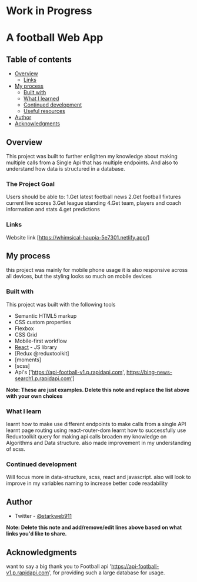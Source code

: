 # Work in Progress

# A football Web App

## Table of contents

- [Overview](#overview)
  - [Links](#links)
- [My process](#my-process)
  - [Built with](#built-with)
  - [What I learned](#what-i-learned)
  - [Continued development](#continued-development)
  - [Useful resources](#useful-resources)
- [Author](#author)
- [Acknowledgments](#acknowledgments)

## Overview

This project was built to further enlighten my knowledge about making multiple calls from a Single Api that has multiple endpoints. And also to understand how data is structured in a database.

### The Project Goal

Users should be able to:
1.Get latest football news
2.Get football fixtures current live scores
3.Get league standing
4.Get team, players and coach information and stats
4.get predictions

### Links

Website link [https://whimsical-haupia-5e7301.netlify.app/]

## My process

this project was mainly for mobile phone usage it is also responsive across all devices, but the styling looks so much on mobile devices

### Built with

This project was built with the following tools

- Semantic HTML5 markup
- CSS custom properties
- Flexbox
- CSS Grid
- Mobile-first workflow
- [React](https://reactjs.org/) - JS library
- [Redux @reduxtoolkit]
- [moments]
- [scss]
- Api's ['https://api-football-v1.p.rapidapi.com', https://bing-news-search1.p.rapidapi.com']

**Note: These are just examples. Delete this note and replace the list above with your own choices**

### What I learn

learnt how to make use different endpoints to make calls from a single API
learnt page routing using react-router-dom
learnt how to successfully use Reduxtoolkit query for making api calls
broaden my knowledge on Algorithms and Data structure.
also made improvement in my understanding of scss.

### Continued development

Will focus more in data-structure, scss, react and javascript.
also will look to improve in my variables naming to increase better code readability

## Author

- Twitter - [@starkweb911](https://www.twitter.com/@starkweb911)

**Note: Delete this note and add/remove/edit lines above based on what links you'd like to share.**

## Acknowledgments

want to say a big thank you to Football api 'https://api-football-v1.p.rapidapi.com', for providing such a large database for usage.
